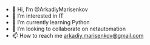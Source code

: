 - 👋 Hi, I’m @ArkadiyMarisenkov
- 👀 I’m interested in IT
- 🌱 I’m currently learning Python
- 💞️ I’m looking to collaborate on netautomation
- 📫 How to reach me arkadiy.marisenkov@gmail.com

<!---
ArkadiyMarisenkov/ArkadiyMarisenkov is a ✨ special ✨ repository because its `README.md` (this file) appears on your GitHub profile.
You can click the Preview link to take a look at your changes.
--->
